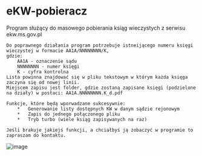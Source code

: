 # eKW-pobieracz
Program służący do masowego pobierania ksiąg wieczystych z serwisu ekw.ms.gov.pl

	Do poprawnego działania program potrzebuje istneijącego numeru księgi wieczystej w formacie AA1A/NNNNNNNN/K, 
	gdzie:
		AA1A - oznaczenie sądu
		NNNNNNNN - numer księgi
		K - cyfra kontrolna
	Lista powinna znajdować się w pliku tekstowym w którym każda księga zaczyna się od nowej linii.
	Miejscem zapisu jest folder, gdzie zostaną zapisane księgi (podzielone na działy) w postaci: AA1A.NNNNNNNN.K_d.pdf
	
	Funkcje, które będą wporwadzane sukcesywnie:
		*	Generowanie listy dostępnych KW w danym sądzie rejonowym
		*	Zapis do jednego połączonego pliku
		*	Tryb turbo (wiele ksiąg zapisywanych na raz)
		
	Jeśli brakuje jakiejś funkcji, a chciałbyś ją zobaczyć w programie to zapraszam do kontaktu.
![image](https://github.com/Rzezimioszek/eKW-pobieracz/assets/105981729/7dd44041-30f8-4c23-8bd9-709f62e8a41c)
